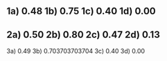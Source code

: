 1a) 0.48
1b) 0.75
1c) 0.40
1d) 0.00
-------------------------------------
2a) 0.50
2b) 0.80
2c) 0.47
2d) 0.13
-------------------------------------
3a) 0.49
3b) 0.703703703704
3c) 0.40
3d) 0.00
